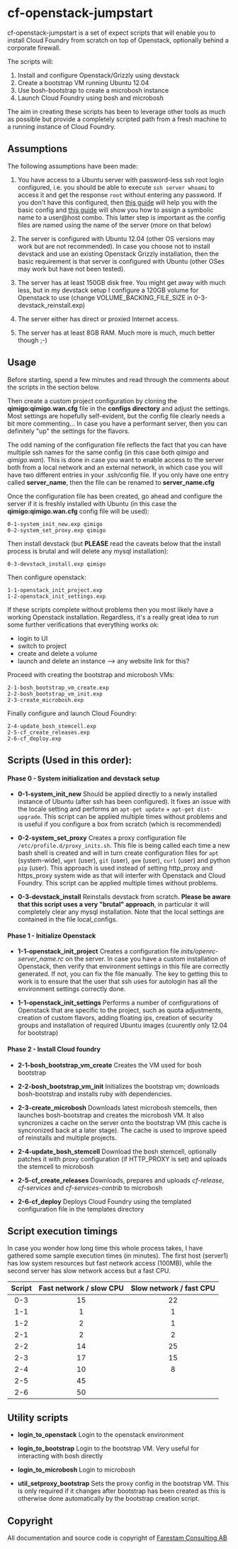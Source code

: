 # cf-openstack-jumpstart

cf-openstack-jumpstart is a set of expect scripts that will enable you to install Cloud Foundry from scratch on top of Openstack, optionally behind a corporate firewall.

The scripts will:

1. Install and configure Openstack/Grizzly using devstack
2. Create a bootstrap VM running Ubuntu 12.04
3. Use bosh-bootstrap to create a microbosh instance
4. Launch Cloud Foundry using bosh and microbosh

The aim in creating these scripts has been to leverage other tools as much as possible but provide a completely scripted path from a fresh machine to a running instance of Cloud Foundry.

## Assumptions

The following assumptions have been made:

1. You have access to a Ubuntu server with password-less ssh root login configured, i.e. you should be able to execute `ssh server whoami` to access it and get the response `root` without entering any password. If you don't have this configured, then [this guide](http://osxdaily.com/2012/05/25/how-to-set-up-a-password-less-ssh-login/) will help you with the basic config and [this guide](http://nerderati.com/2011/03/simplify-your-life-with-an-ssh-config-file/) will show you how to assign a symbolic name to a user@host combo. This latter step is important as the config files are named using the name of the server (more on that below)

2. The server is configured with Ubuntu 12.04 (other OS versions may work but are not recommended). In case you choose not to install devstack and use an existing Openstack Grizzly installation, then the basic requirement is that server is configured with Ubuntu (other OSes may work but have not been tested).

3. The server has at least 150GB disk free. You might get away with much less, but in my devstack setup I configure a 120GB volume for Openstack to use (change VOLUME_BACKING_FILE_SIZE in 0-3-devstack_reinstall.exp)

4. The server either has direct or proxied Internet access.

5. The server has at least 8GB RAM. Much more is much, much better though ;-)

## Usage

Before starting, spend a few minutes and read through the comments about the scripts in the section below.

Then create a custom project configuration by cloning the **qimigo:qimigo.wan.cfg** file in the **configs directory** and adjust the settings. Most settings are hopefully self-evident, but the config file clearly needs a bit more commenting… In case you have a performant server, then you can definitely "up" the settings for the flavors.

The odd naming of the configuration file reflects the fact that you can have multiple ssh names for the same config (in this case both *qimigo* and *qimigo.wan*). This is done in case you want to enable access to the server both from a local network and an external network, in which case you will have two different entries in your .ssh/config file. If you only have one entry called **server_name**, then the file can be renamed to **server_name.cfg**

Once the configuration file has been created, go ahead and configure the server if it is freshly installed with Ubuntu (in this case the **qimigo:qimigo.wan.cfg** config file will be used):

```
0-1-system_init_new.exp qimigo
0-2-system_set_proxy.exp qimigo
```

Then install devstack (but **PLEASE** read the caveats below that the install process is brutal and will delete any mysql installation):

```
0-3-devstack_install.exp qimigo
```


Then configure openstack:

```
1-1-openstack_init_project.exp
1-2-openstack_init_settings.exp
```

If these scripts complete without problems then you most likely have a working Openstack installation. Regardless, it's a really great idea to run some further verifications that everything works ok:

   * login to UI
   * switch to project
   * create and delete a volume
   * launch and delete an instance
   --> any website link for this?


Proceed with creating the bootstrap and microbosh VMs:

```
2-1-bosh_bootstrap_vm_create.exp
2-2-bosh_bootstrap_vm_init.exp
2-3-create_microbosh.exp
```

Finally configure and launch Cloud Foundry:

```
2-4-update_bosh_stemcell.exp
2-5-cf_create_releases.exp
2-6-cf_deploy.exp
```



## Scripts (Used in this order):

#### Phase 0 - System initialization and devstack setup

* **0-1-system_init_new**
Should be applied directly to a newly installed instance of Ubuntu (after ssh has been configured). It fixes an issue with the locale setting and performs an `apt-get update` + `apt-get dist-upgrade`. This script can be applied multiple times without problems and is useful if you configure a box from scratch (which is recommended)

* **0-2-system_set_proxy**
Creates a proxy configuration file `/etc/profile.d/proxy_inits.sh`. This file is being called each time a new bash shell is created and will in turn create configuration files for `apt` (system-wide), `wget` (user), `git` (user), `gem` (user), `curl` (user) and python `pip` (user). This approach is used instead of setting http_proxy and https_proxy system wide as that will interfer with Openstack and Cloud Foundry. This script can be applied multiple times without problems.

* **0-3-devstack_install**
Reinstalls devstack from scratch. **Please be aware that this script uses a very "brutal" approach**, in particular it will completely clear any mysql installation. Note that the local settings are contained in the file local_configs.

#### Phase 1 - Initialize Openstack

* **1-1-openstack_init_project**
Creates a configuration file *inits/openrc-server_name.rc* on the server. In case you have a custom installation of Openstack, then verify that environment settings in this file are correctly generated. If not, you can fix the file manually. The key to getting this to work is to ensure that the user that ssh uses for autologin has all the environment settings correctly done.

* **1-1-openstack_init_settings**
Performs a number of configurations of Openstack that are specific to the project, such as quota adjustments, creation of custom flavors, adding floating ips, creation of security groups and installation of required Ubuntu images (cuurently only 12.04 for bootstrap)

#### Phase 2 - Install Cloud foundry

* **2-1-bosh_bootstrap_vm_create**
Creates the VM used for bosh bootstrap

* **2-2-bosh_bootstrap_vm_init**
Initializes the bootstrap vm; downloads bosh-bootstrap and installs ruby with dependencies.

* **2-3-create_microbosh**
Downloads latest microbosh stemcells, then launches bosh-bootstrap and creates the microbosh VM. It also syncronizes a cache on the server onto the bootstrap VM (this cache is syncronized back at a later stage). The cache is used to improve speed of reinstalls and multiple projects.

* **2-4-update_bosh_stemcell**
Download the bosh stemcell, optionally patches it with proxy configuration (if HTTP_PROXY is set) and uploads the stemcell to microbosh

* **2-5-cf_create_releases**
Downloads, prepares and uploads *cf-release*, *cf-services* and *cf-services-contrib* to microbosh

* **2-6-cf_deploy**
Deploys Cloud Foundry using the templated configuration file in the templates directory


## Script execution timings

In case you wonder how long time this whole process takes, I have gathered some sample execution times (in minutes). The first host (server1) has low system resources but fast network access (100MB), while the second server has slow network access but a fast CPU.


Script    | Fast network / slow CPU | Slow network / fast CPU
:-------: | :---------------------: | :---------------------:
0-3       |  15                     |  22
1-1       |   1                     |   1
1-2       |   2                     |   1
2-1       |   2                     |   2
2-2       |  14                     |  25
2-3       |  17                     |  15
2-4       |  10                     |   8
2-5       |  45                     |
2-6       |  50                     |


## Utility scripts

* **login_to_openstack**
Login to the openstack environment

* **login_to_bootstrap**
Login to the bootstrap VM. Very useful for interacting with bosh directly

* **login_to_microbosh**
Login to microbosh

* **util_setproxy_bootstrap**
Sets the proxy config in the bootstrap VM. This is only required if it changes after bootstrap has been created as this is otherwise done automatically by the bootstrap creation script.

## Copyright

All documentation and source code is copyright of [Farestam Consulting AB](http://www.farestam.com)

